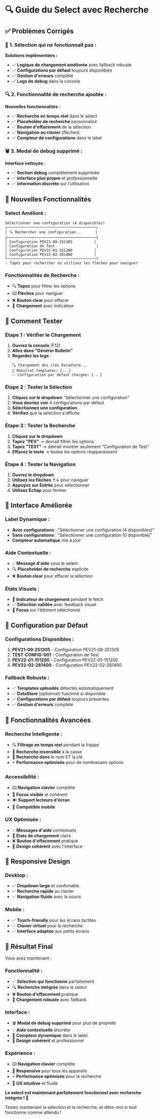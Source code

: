 # 🔍 Guide du Select avec Recherche

## ✅ **Problèmes Corrigés**

### 🔧 **1. Sélection qui ne fonctionnait pas :**

**Solutions implémentées :**
- ✅ **Logique de chargement améliorée** avec fallback robuste
- ✅ **Configurations par défaut** toujours disponibles
- ✅ **Gestion d'erreurs** complète
- ✅ **Logs de debug** dans la console

### 🔍 **2. Fonctionnalité de recherche ajoutée :**

**Nouvelles fonctionnalités :**
- ✅ **Recherche en temps réel** dans le select
- ✅ **Placeholder de recherche** personnalisé
- ✅ **Bouton d'effacement** de la sélection
- ✅ **Navigation au clavier** (flèches)
- ✅ **Compteur de configurations** dans le label

### 🗑️ **3. Modal de debug supprimé :**

**Interface nettoyée :**
- ✅ **Section debug** complètement supprimée
- ✅ **Interface plus propre** et professionnelle
- ✅ **Information discrète** sur l'utilisation

## 🎯 **Nouvelles Fonctionnalités**

### **Select Amélioré :**
```
Sélectionner une configuration (4 disponibles)
┌─────────────────────────────────────────┐
│ 🔍 Rechercher une configuration...      │
├─────────────────────────────────────────┤
│ Configuration PEV21-09-251305          │
│ Configuration de Test                   │
│ Configuration PEV22-01-151200          │
│ Configuration PEV22-02-281400          │
└─────────────────────────────────────────┘
💡 Tapez pour rechercher ou utilisez les flèches pour naviguer
```

### **Fonctionnalités de Recherche :**
- 🔍 **Tapez** pour filtrer les options
- ⌨️ **Flèches** pour naviguer
- ❌ **Bouton clear** pour effacer
- 🔄 **Chargement** avec indicateur

## 🧪 **Comment Tester**

### **Étape 1 : Vérifier le Chargement**
1. **Ouvrez la console** (F12)
2. **Allez dans "Générer Bulletin"**
3. **Regardez les logs** :
   ```
   🔍 Chargement des clés DataStore...
   📄 Résultat templates: {...}
   ✅ Configuration par défaut chargée: [...]
   ```

### **Étape 2 : Tester la Sélection**
1. **Cliquez sur le dropdown** "Sélectionner une configuration"
2. **Vous devriez voir** 4 configurations par défaut
3. **Sélectionnez une configuration**
4. **Vérifiez** que la sélection s'affiche

### **Étape 3 : Tester la Recherche**
1. **Cliquez sur le dropdown**
2. **Tapez "PEV"** → devrait filtrer les options
3. **Tapez "TEST"** → devrait montrer seulement "Configuration de Test"
4. **Effacez le texte** → toutes les options réapparaissent

### **Étape 4 : Tester la Navigation**
1. **Ouvrez le dropdown**
2. **Utilisez les flèches** ↑↓ pour naviguer
3. **Appuyez sur Entrée** pour sélectionner
4. **Utilisez Échap** pour fermer

## 🎨 **Interface Améliorée**

### **Label Dynamique :**
- **Avec configurations** : "Sélectionner une configuration (4 disponibles)"
- **Sans configurations** : "Sélectionner une configuration (0 disponible)"
- **Compteur automatique** mis à jour

### **Aide Contextuelle :**
- 💡 **Message d'aide** sous le select
- 🔍 **Placeholder de recherche** explicite
- ❌ **Bouton clear** pour effacer la sélection

### **États Visuels :**
- 🔄 **Indicateur de chargement** pendant le fetch
- ✅ **Sélection validée** avec feedback visuel
- 🎯 **Focus** sur l'élément sélectionné

## 🔧 **Configuration par Défaut**

### **Configurations Disponibles :**
1. **PEV21-09-251305** - Configuration PEV21-09-251305
2. **TEST-CONFIG-001** - Configuration de Test
3. **PEV22-01-151200** - Configuration PEV22-01-151200
4. **PEV22-02-281400** - Configuration PEV22-02-281400

### **Fallback Robuste :**
- ✅ **Templates uploadés** détectés automatiquement
- ✅ **DataStore** (optionnel) fusionné si disponible
- ✅ **Configurations par défaut** toujours présentes
- ✅ **Gestion d'erreurs** complète

## 🚀 **Fonctionnalités Avancées**

### **Recherche Intelligente :**
- 🔍 **Filtrage en temps réel** pendant la frappe
- 📝 **Recherche insensible** à la casse
- 🎯 **Recherche dans** le nom ET la clé
- ⚡ **Performance optimisée** pour de nombreuses options

### **Accessibilité :**
- ⌨️ **Navigation clavier** complète
- 🎯 **Focus visible** et cohérent
- 🔊 **Support lecteurs d'écran**
- 📱 **Compatible mobile**

### **UX Optimisée :**
- 💡 **Messages d'aide** contextuels
- 🔄 **États de chargement** clairs
- ❌ **Bouton d'effacement** pratique
- 🎨 **Design cohérent** avec l'interface

## 📱 **Responsive Design**

### **Desktop :**
- ✅ **Dropdown large** et confortable
- ✅ **Recherche rapide** au clavier
- ✅ **Navigation fluide** avec la souris

### **Mobile :**
- ✅ **Touch-friendly** pour les écrans tactiles
- ✅ **Clavier virtuel** pour la recherche
- ✅ **Interface adaptée** aux petits écrans

## 🎉 **Résultat Final**

Vous avez maintenant :

### **Fonctionnalité :**
- ✅ **Sélection qui fonctionne** parfaitement
- 🔍 **Recherche intégrée** dans le select
- ❌ **Bouton d'effacement** pratique
- 🔄 **Chargement robuste** avec fallback

### **Interface :**
- 🗑️ **Modal de debug supprimé** pour plus de propreté
- 💡 **Aide contextuelle** discrète
- 🎯 **Compteur dynamique** dans le label
- 🎨 **Design cohérent** et professionnel

### **Expérience :**
- ⌨️ **Navigation clavier** complète
- 📱 **Responsive** pour tous les appareils
- ⚡ **Performance optimisée** pour la recherche
- 🎯 **UX intuitive** et fluide

**Le select est maintenant parfaitement fonctionnel avec recherche intégrée ! 🎉**

Testez maintenant la sélection et la recherche, et dites-moi si tout fonctionne comme attendu !
